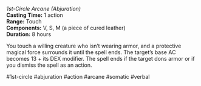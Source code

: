 *1st-Circle Arcane (Abjuration)*  
**Casting Time:** 1 action  
**Range:** Touch  
**Components:** V, S, M (a piece of cured leather)  
**Duration:** 8 hours

You touch a willing creature who isn’t wearing armor, and a protective magical force surrounds it until the spell ends. The target’s base AC becomes 13 + its DEX modifier. The spell ends if the target dons armor or if you dismiss the spell as an action.

#1st-circle #abjuration #action #arcane #somatic #verbal
